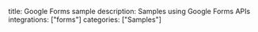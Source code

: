 title: Google Forms sample
description: Samples using Google Forms APIs
integrations: ["forms"]
categories: ["Samples"]
